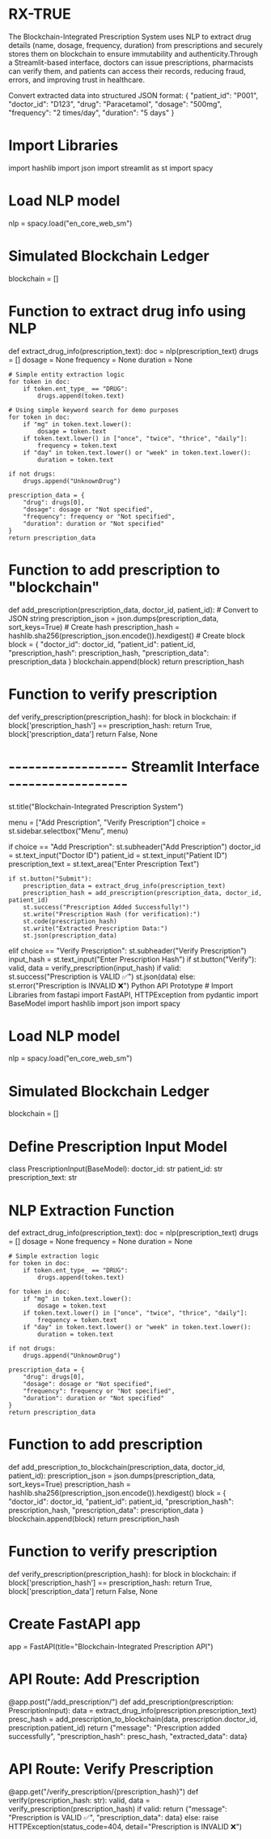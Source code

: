 # RX-TRUE
 The Blockchain-Integrated Prescription System uses NLP to extract drug details (name, dosage, frequency, duration) from prescriptions and securely stores them on blockchain to ensure immutability and authenticity.Through a Streamlit-based interface, doctors can issue prescriptions, pharmacists can verify them, and patients can access their records, reducing fraud, errors, and improving trust in healthcare.

 
Convert extracted data into structured JSON format: 
             {
  "patient_id": "P001",
  "doctor_id": "D123",
  "drug": "Paracetamol",
  "dosage": "500mg",
  "frequency": "2 times/day",
  "duration": "5 days"
}


# Import Libraries
import hashlib
import json
import streamlit as st
import spacy

# Load NLP model
nlp = spacy.load("en_core_web_sm")

# Simulated Blockchain Ledger
blockchain = []

# Function to extract drug info using NLP
def extract_drug_info(prescription_text):
    doc = nlp(prescription_text)
    drugs = []
    dosage = None
    frequency = None
    duration = None

    # Simple entity extraction logic
    for token in doc:
        if token.ent_type_ == "DRUG":
            drugs.append(token.text)

    # Using simple keyword search for demo purposes
    for token in doc:
        if "mg" in token.text.lower():
            dosage = token.text
        if token.text.lower() in ["once", "twice", "thrice", "daily"]:
            frequency = token.text
        if "day" in token.text.lower() or "week" in token.text.lower():
            duration = token.text

    if not drugs:
        drugs.append("UnknownDrug")

    prescription_data = {
        "drug": drugs[0],
        "dosage": dosage or "Not specified",
        "frequency": frequency or "Not specified",
        "duration": duration or "Not specified"
    }
    return prescription_data

# Function to add prescription to "blockchain"
def add_prescription(prescription_data, doctor_id, patient_id):
    # Convert to JSON string
    prescription_json = json.dumps(prescription_data, sort_keys=True)
    # Create hash
    prescription_hash = hashlib.sha256(prescription_json.encode()).hexdigest()
    # Create block
    block = {
        "doctor_id": doctor_id,
        "patient_id": patient_id,
        "prescription_hash": prescription_hash,
        "prescription_data": prescription_data
    }
    blockchain.append(block)
    return prescription_hash

# Function to verify prescription
def verify_prescription(prescription_hash):
    for block in blockchain:
        if block['prescription_hash'] == prescription_hash:
            return True, block['prescription_data']
    return False, None

# ------------------ Streamlit Interface ------------------ #
st.title("Blockchain-Integrated Prescription System")

menu = ["Add Prescription", "Verify Prescription"]
choice = st.sidebar.selectbox("Menu", menu)

if choice == "Add Prescription":
    st.subheader("Add Prescription")
    doctor_id = st.text_input("Doctor ID")
    patient_id = st.text_input("Patient ID")
    prescription_text = st.text_area("Enter Prescription Text")

    if st.button("Submit"):
        prescription_data = extract_drug_info(prescription_text)
        prescription_hash = add_prescription(prescription_data, doctor_id, patient_id)
        st.success("Prescription Added Successfully!")
        st.write("Prescription Hash (for verification):")
        st.code(prescription_hash)
        st.write("Extracted Prescription Data:")
        st.json(prescription_data)

elif choice == "Verify Prescription":
    st.subheader("Verify Prescription")
    input_hash = st.text_input("Enter Prescription Hash")
    if st.button("Verify"):
        valid, data = verify_prescription(input_hash)
        if valid:
            st.success("Prescription is VALID ✅")
            st.json(data)
        else:
            st.error("Prescription is INVALID ❌")
 Python API Prototype 
                # Import Libraries
from fastapi import FastAPI, HTTPException
from pydantic import BaseModel
import hashlib
import json
import spacy

# Load NLP model
nlp = spacy.load("en_core_web_sm")

# Simulated Blockchain Ledger
blockchain = []

# Define Prescription Input Model
class PrescriptionInput(BaseModel):
    doctor_id: str
    patient_id: str
    prescription_text: str

# NLP Extraction Function
def extract_drug_info(prescription_text):
    doc = nlp(prescription_text)
    drugs = []
    dosage = None
    frequency = None
    duration = None

    # Simple extraction logic
    for token in doc:
        if token.ent_type_ == "DRUG":
            drugs.append(token.text)

    for token in doc:
        if "mg" in token.text.lower():
            dosage = token.text
        if token.text.lower() in ["once", "twice", "thrice", "daily"]:
            frequency = token.text
        if "day" in token.text.lower() or "week" in token.text.lower():
            duration = token.text

    if not drugs:
        drugs.append("UnknownDrug")

    prescription_data = {
        "drug": drugs[0],
        "dosage": dosage or "Not specified",
        "frequency": frequency or "Not specified",
        "duration": duration or "Not specified"
    }
    return prescription_data

# Function to add prescription
def add_prescription_to_blockchain(prescription_data, doctor_id, patient_id):
    prescription_json = json.dumps(prescription_data, sort_keys=True)
    prescription_hash = hashlib.sha256(prescription_json.encode()).hexdigest()
    block = {
        "doctor_id": doctor_id,
        "patient_id": patient_id,
        "prescription_hash": prescription_hash,
        "prescription_data": prescription_data
    }
    blockchain.append(block)
    return prescription_hash

# Function to verify prescription
def verify_prescription(prescription_hash):
    for block in blockchain:
        if block['prescription_hash'] == prescription_hash:
            return True, block['prescription_data']
    return False, None

# Create FastAPI app
app = FastAPI(title="Blockchain-Integrated Prescription API")

# API Route: Add Prescription
@app.post("/add_prescription/")
def add_prescription(prescription: PrescriptionInput):
    data = extract_drug_info(prescription.prescription_text)
    presc_hash = add_prescription_to_blockchain(data, prescription.doctor_id, prescription.patient_id)
    return {"message": "Prescription added successfully", "prescription_hash": presc_hash, "extracted_data": data}

# API Route: Verify Prescription
@app.get("/verify_prescription/{prescription_hash}")
def verify(prescription_hash: str):
    valid, data = verify_prescription(prescription_hash)
    if valid:
        return {"message": "Prescription is VALID ✅", "prescription_data": data}
    else:
        raise HTTPException(status_code=404, detail="Prescription is INVALID ❌")
